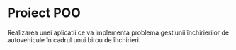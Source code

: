 # Proiect POO

Realizarea unei aplicatii ce va implementa problema gestiunii închirierilor de autovehicule în cadrul unui birou de închirieri.
